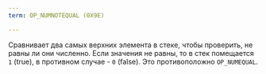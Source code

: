```yaml
---
term: OP_NUMNOTEQUAL (0X9E)

---
```

Сравнивает два самых верхних элемента в стеке, чтобы проверить, не равны ли они численно. Если значения не равны, то в стек помещается `1` (true), в противном случае - `0` (false). Это противоположно `OP_NUMEQUAL`.